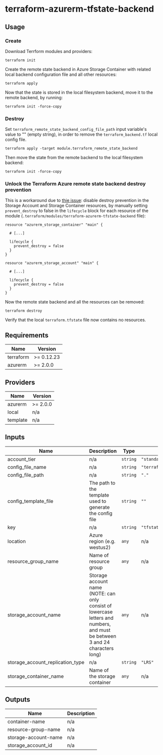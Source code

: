 # terraform-azurerm-tfstate-backend 

## Usage

### Create

Download Terrform modules and providers:

```
terraform init
```

Create the remote state backend in Azure Storage Container with related local backend configuration file and all other resources:

```
terraform apply
```

Now that the state is stored in the local filesystem backend, move it to the remote backend, by running:

```
terraform init -force-copy
```

### Destroy

Set `terraform_remote_state_backend_config_file_path` input variable's value to "" (empty string), in order to remove the `terraform_backend.tf` local config file.

```
terraform apply -target module.terraform_remote_state_backend
```

Then move the state from the remote backend to the local filesystem backend:

```
terraform init -force-copy
```

### Unlock the Terraform Azure remote state backend destroy prevention

This is a workaround due to [thie issue](https://github.com/hashicorp/terraform/issues/22544): disable destroy prevention in the Storage Account and Storage Container resources, by manually setting `prevent_destroy` to false in the `lifecycle` block for each resource of the module (`.terraform/modules/terraform-azurerm-tfstate-backend` file):

```
resource "azurerm_storage_container" "main" {

  # [...]

  lifecycle {
    prevent_destroy = false
  }
}

resource "azurerm_storage_account" "main" {

  # [...]

  lifecycle {
    prevent_destroy = false
  }
}
```

Now the remote state backend and all the resources can be removed:

```
terraform destroy
```

Verify that the local `terraform.tfstate` file now contains no resources.

## Requirements

| Name | Version |
|------|---------|
| terraform | >= 0.12.23 |
| azurerm | >= 2.0.0 |

## Providers

| Name | Version |
|------|---------|
| azurerm | >= 2.0.0 |
| local | n/a |
| template | n/a |

## Inputs

| Name | Description | Type | Default | Required |
|------|-------------|------|---------|:--------:|
| account\_tier | n/a | `string` | `"standard"` | no |
| config\_file\_name | n/a | `string` | `"terraform_backend.tf"` | no |
| config\_file\_path | n/a | `string` | `"."` | no |
| config\_template\_file | The path to the template used to generate the config file | `string` | `""` | no |
| key | n/a | `string` | `"tfstate"` | no |
| location | Azure region (e.g. westus2) | `any` | n/a | yes |
| resource\_group\_name | Name of resource group | `any` | n/a | yes |
| storage\_account\_name | Storage account name (NOTE: can only consist of lowercase letters and numbers, and must be between 3 and 24 characters long) | `any` | n/a | yes |
| storage\_account\_replication\_type | n/a | `string` | `"LRS"` | no |
| storage\_container\_name | Name of the storage container | `any` | n/a | yes |

## Outputs

| Name | Description |
|------|-------------|
| container-name | n/a |
| resource-group-name | n/a |
| storage-account-name | n/a |
| storage\_account\_id | n/a |

